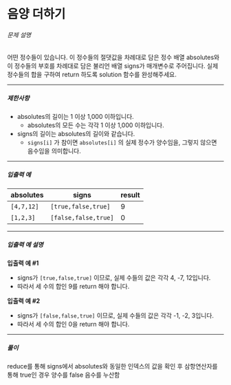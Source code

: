 # 음양 더하기
###### 문제 설명

어떤 정수들이 있습니다. 이 정수들의 절댓값을 차례대로 담은 정수 배열 absolutes와 이 정수들의 부호를 차례대로 담은 불리언 배열 signs가 매개변수로 주어집니다. 실제 정수들의 합을 구하여 return 하도록 solution 함수를 완성해주세요.

----------

##### 제한사항

-   absolutes의 길이는 1 이상 1,000 이하입니다.
    -   absolutes의 모든 수는 각각 1 이상 1,000 이하입니다.
-   signs의 길이는 absolutes의 길이와 같습니다.
    -   `signs[i]`  가 참이면  `absolutes[i]`  의 실제 정수가 양수임을, 그렇지 않으면 음수임을 의미합니다.

----------
##### 입출력 예
|absolutes|signs|result|
|--|--|--|
|`[4,7,12]`|`[true,false,true]`|9|
|`[1,2,3]`|`[false,false,true]`|0|

----------
##### 입출력 예 설명

**입출력 예 #1**

-   signs가  `[true,false,true]`  이므로, 실제 수들의 값은 각각 4, -7, 12입니다.
-   따라서 세 수의 합인 9를 return 해야 합니다.

**입출력 예 #2**

-   signs가  `[false,false,true]`  이므로, 실제 수들의 값은 각각 -1, -2, 3입니다.
-   따라서 세 수의 합인 0을 return 해야 합니다.

----------
##### 풀이
reduce를 통해 signs에서 absolutes와 동일한 인덱스의 값을 확인 후 삼항연산자를 통해 true인 경우 양수를 false 음수를 누산함